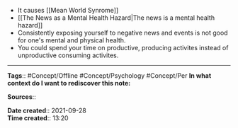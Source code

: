 - It causes [[Mean World Synrome]]
- [[The News as a Mental Health Hazard|The news is a mental health hazard]]
- Consistently exposing yourself to negative news and events is not good for one's mental and physical health. 
- You could spend your time on productive, producing activites instead of unproductive consuming activites.



---
**Tags**:: #Concept/Offline #Concept/Psychology #Concept/Per
**In what context do I want to rediscover this note:**

**Sources**::

**Date created**:: 2021-09-28  
**Time created**:: 13:20
